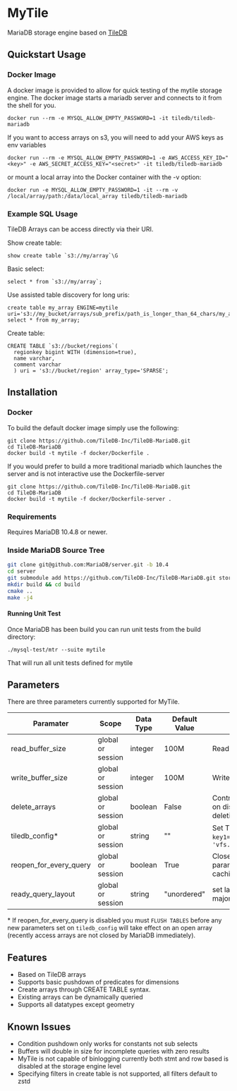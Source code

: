 # MyTile

MariaDB storage engine based on [TileDB](https://tiledb.io/)

## Quickstart Usage

### Docker Image

A docker image is provided to allow for quick testing of the mytile storage engine.  The docker image starts a mariadb
server and connects to it from the shell for you.

```
docker run --rm -e MYSQL_ALLOW_EMPTY_PASSWORD=1 -it tiledb/tiledb-mariadb
```

If you want to access arrays on s3, you will need to add your AWS keys as env variables
```
docker run --rm -e MYSQL_ALLOW_EMPTY_PASSWORD=1 -e AWS_ACCESS_KEY_ID="<key>" -e AWS_SECRET_ACCESS_KEY="<secret>" -it tiledb/tiledb-mariadb
```
or mount a local array into the Docker container with the -v option:

```
docker run -e MYSQL_ALLOW_EMPTY_PASSWORD=1 -it --rm -v /local/array/path:/data/local_array tiledb/tiledb-mariadb
```

### Example SQL Usage

TileDB Arrays can be access directly via their URI.

Show create table:

```
show create table `s3://my/array`\G
```

Basic select:

```
select * from `s3://my/array`;
```

Use assisted table discovery for long uris:

```
create table my_array ENGINE=mytile uri='s3://my_bucket/arrays/sub_prefix/path_is_longer_than_64_chars/my_array_1';
select * from my_array;
```

Create table:

```
CREATE TABLE `s3://bucket/regions`(
  regionkey bigint WITH (dimension=true),
  name varchar,
  comment varchar
  ) uri = 's3://bucket/region' array_type='SPARSE';
```

## Installation

### Docker

To build the default docker image simply use the following:

```
git clone https://github.com/TileDB-Inc/TileDB-MariaDB.git
cd TileDB-MariaDB
docker build -t mytile -f docker/Dockerfile .
```

If you would prefer to build a more traditional mariadb which launches the
server and is not interactive use the Dockerfile-server

```
git clone https://github.com/TileDB-Inc/TileDB-MariaDB.git
cd TileDB-MariaDB
docker build -t mytile -f docker/Dockerfile-server .
```

### Requirements

Requires MariaDB 10.4.8 or newer.

### Inside MariaDB Source Tree

```bash
git clone git@github.com:MariaDB/server.git -b 10.4
cd server
git submodule add https://github.com/TileDB-Inc/TileDB-MariaDB.git storage/mytile
mkdir build && cd build
cmake ..
make -j4
```

#### Running Unit Test

Once MariaDB has been build you can run unit tests from the build directory:

```
./mysql-test/mtr --suite mytile
```

That will run all unit tests defined for mytile

## Parameters

There are three parameters currently supported for MyTile.

| Paramater | Scope | Data Type | Default Value | Description |
| --------- | ----- | --------- | ------------- | ----------- |
| read_buffer_size | global or session | integer | 100M | Read buffer size for tiledb query attribute/coordinates |
| write_buffer_size | global or session | integer | 100M | Write buffer size for tiledb query attribute/coordinates |
| delete_arrays | global or session | boolean | False | Controls if a `delete table` statement causes the array to be deleted on disk or just deregistered from mariadb. True value causes actual deletions of data |
| tiledb_config* | global or session | string | "" | Set TileDB configuration parameters, this is in csv form of `key1=value1,key2=value2`. Example: `set mytile_tiledb_config = 'vfs.s3.aws_access_key_id=abc,vfs.s3.aws_secret_access_key=123';` |
| reopen_for_every_query | global or session | boolean | True | Closes and reopen the array for every query, this allows tiledb_config parameters to take effect without forcing a table flush but any tiledb caching is removed. |
| ready_query_layout | global or session | string | "unordered" | set layout for ready queries, valid values are "row-major", "col-major", "unordered" or "global-order" |

\* If reopen_for_every_query is disabled you must `FLUSH TABLES` before any new parameters set on `tiledb_config`
will take effect on an open array (recently access arrays are not closed by MariaDB immediately).

## Features

- Based on TileDB arrays
- Supports basic pushdown of predicates for dimensions
- Create arrays through CREATE TABLE syntax.
- Existing arrays can be dynamically queried
- Supports all datatypes except geometry

## Known Issues

- Condition pushdown only works for constants not sub selects
- Buffers will double in size for incomplete queries with zero results
- MyTile is not capable of binlogging currently both stmt and row based is disabled at the storage engine level
- Specifying filters in create table is not supported, all filters default to zstd
